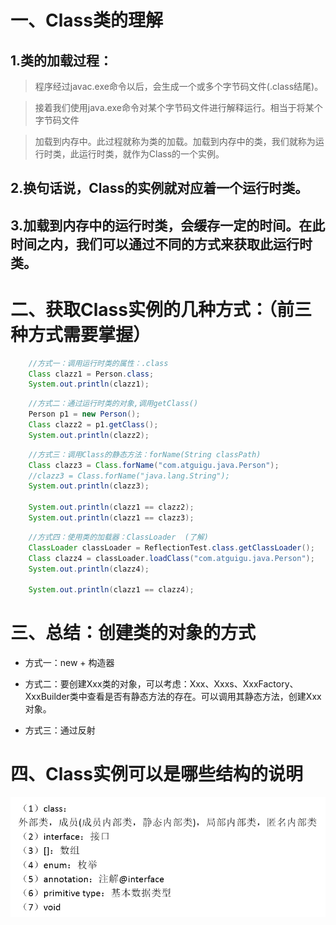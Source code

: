# 一、Class类的理解

## 1.类的加载过程：

>程序经过javac.exe命令以后，会生成一个或多个字节码文件(.class结尾)。

>接着我们使用java.exe命令对某个字节码文件进行解释运行。相当于将某个字节码文件

>加载到内存中。此过程就称为类的加载。加载到内存中的类，我们就称为运行时类，此运行时类，就作为Class的一个实例。

## 2.换句话说，Class的实例就对应着一个运行时类。

## 3.加载到内存中的运行时类，会缓存一定的时间。在此时间之内，我们可以通过不同的方式来获取此运行时类。




# 二、获取Class实例的几种方式：（前三种方式需要掌握）

```java
    //方式一：调用运行时类的属性：.class
    Class clazz1 = Person.class;
    System.out.println(clazz1);
```

```java
    //方式二：通过运行时类的对象,调用getClass()
    Person p1 = new Person();
    Class clazz2 = p1.getClass();
    System.out.println(clazz2);
```
```java
    //方式三：调用Class的静态方法：forName(String classPath)
    Class clazz3 = Class.forName("com.atguigu.java.Person");
    //clazz3 = Class.forName("java.lang.String");
    System.out.println(clazz3);

    System.out.println(clazz1 == clazz2);
    System.out.println(clazz1 == clazz3);
```
```java
    //方式四：使用类的加载器：ClassLoader  (了解)
    ClassLoader classLoader = ReflectionTest.class.getClassLoader();
    Class clazz4 = classLoader.loadClass("com.atguigu.java.Person");
    System.out.println(clazz4);

    System.out.println(clazz1 == clazz4);
```

# 三、总结：创建类的对象的方式

* 方式一：new + 构造器

* 方式二：要创建Xxx类的对象，可以考虑：Xxx、Xxxs、XxxFactory、XxxBuilder类中查看是否有静态方法的存在。可以调用其静态方法，创建Xxx对象。

* 方式三：通过反射

# 四、Class实例可以是哪些结构的说明


![img1](../Chapter_13/img/ch13-2-1.bmp)


